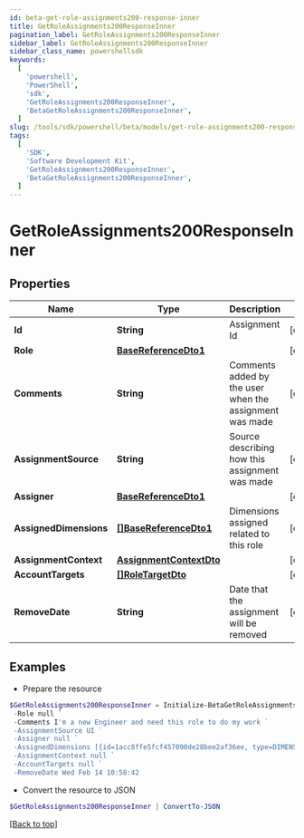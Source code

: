 ```yaml
---
id: beta-get-role-assignments200-response-inner
title: GetRoleAssignments200ResponseInner
pagination_label: GetRoleAssignments200ResponseInner
sidebar_label: GetRoleAssignments200ResponseInner
sidebar_class_name: powershellsdk
keywords:
  [
    'powershell',
    'PowerShell',
    'sdk',
    'GetRoleAssignments200ResponseInner',
    'BetaGetRoleAssignments200ResponseInner',
  ]
slug: /tools/sdk/powershell/beta/models/get-role-assignments200-response-inner
tags:
  [
    'SDK',
    'Software Development Kit',
    'GetRoleAssignments200ResponseInner',
    'BetaGetRoleAssignments200ResponseInner',
  ]
---
```


# GetRoleAssignments200ResponseInner

## Properties

| Name | Type | Description | Notes |
| --- | --- | --- | --- |
| **Id** | **String** | Assignment Id | [optional] |
| **Role** | [**BaseReferenceDto1**](base-reference-dto1) |  | [optional] |
| **Comments** | **String** | Comments added by the user when the assignment was made | [optional] |
| **AssignmentSource** | **String** | Source describing how this assignment was made | [optional] |
| **Assigner** | [**BaseReferenceDto1**](base-reference-dto1) |  | [optional] |
| **AssignedDimensions** | [**[]BaseReferenceDto1**](base-reference-dto1) | Dimensions assigned related to this role | [optional] |
| **AssignmentContext** | [**AssignmentContextDto**](assignment-context-dto) |  | [optional] |
| **AccountTargets** | [**[]RoleTargetDto**](role-target-dto) |  | [optional] |
| **RemoveDate** | **String** | Date that the assignment will be removed | [optional] |

## Examples

- Prepare the resource

```powershell
$GetRoleAssignments200ResponseInner = Initialize-BetaGetRoleAssignments200ResponseInner  -Id 1cbb0705b38c4226b1334eadd8874086 `
 -Role null `
 -Comments I'm a new Engineer and need this role to do my work `
 -AssignmentSource UI `
 -Assigner null `
 -AssignedDimensions [{id=1acc8ffe5fcf457090de28bee2af36ee, type=DIMENSION, name=Northeast region}] `
 -AssignmentContext null `
 -AccountTargets null `
 -RemoveDate Wed Feb 14 10:58:42
```

- Convert the resource to JSON

```powershell
$GetRoleAssignments200ResponseInner | ConvertTo-JSON
```

[[Back to top]](#)
